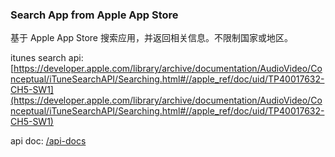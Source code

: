 ### Search App from Apple App Store

基于 Apple App Store 搜索应用，并返回相关信息。不限制国家或地区。

itunes search api: [https://developer.apple.com/library/archive/documentation/AudioVideo/Conceptual/iTuneSearchAPI/Searching.html#//apple_ref/doc/uid/TP40017632-CH5-SW1](https://developer.apple.com/library/archive/documentation/AudioVideo/Conceptual/iTuneSearchAPI/Searching.html#//apple_ref/doc/uid/TP40017632-CH5-SW1)

api doc: [/api-docs]('/api-docs')